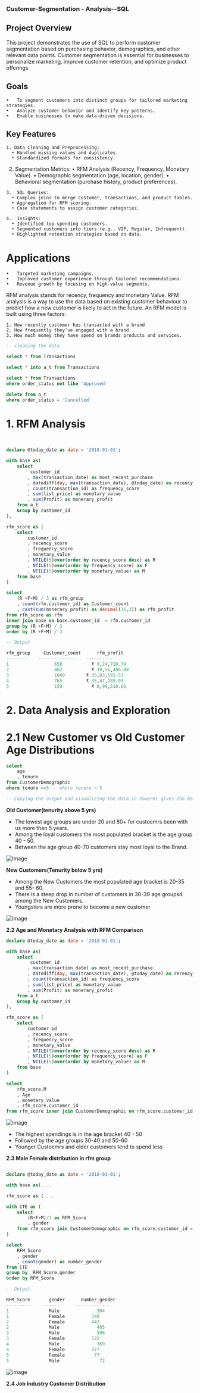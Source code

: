 ### Customer-Segmentation - Analysis--SQL

## Project Overview

This project demonstrates the use of SQL to perform customer segmentation based on purchasing behavior, demographics, and other relevant data points. Customer segmentation is essential for businesses to personalize marketing, improve customer retention, and optimize product offerings.


## Goals
	•	To segment customers into distinct groups for tailored marketing strategies.
	•	Analyze customer behavior and identify key patterns.
	•	Enable businesses to make data-driven decisions.

## Key Features
 
	1. Data Cleaning and Preprocessing:
	  • Handled missing values and duplicates.
	  •	Standardized formats for consistency.
   
  2.	Segmentation Metrics:
	  •	RFM Analysis (Recency, Frequency, Monetary Value).
	  •	Demographic segmentation (age, location, gender).
	  •	Behavioral segmentation (purchase history, product preferences).

	3.	SQL Queries:
	  •	Complex joins to merge customer, transactions, and product tables.
	  •	Aggregation for RFM scoring.
	  •	Case statements to assign customer categories.

	4.	Insights:
	  •	Identified top-spending customers.
	  •	Segmented customers into tiers (e.g., VIP, Regular, Infrequent).
	  •	Highlighted retention strategies based on data.
   

# Applications

	•	Targeted marketing campaigns.
	•	Improved customer experience through tailored recommendations.
	•	Revenue growth by focusing on high-value segments.

RFM analysis stands for recency, frequency and monetary Value. RFM analysis is a way to use the data based on existing customer behaviour to predict how a new  customer is likely to act in the future. An RFM model is built using three factors:

	1. How recently customer has transacted with a brand
	2. How frequently they've engaged with a brand.
	3. How much money they have spend on brands products and services.

```sql
-- cleaning the data 

select * from Transactions

select * into a_t from Transactions

select * from Transactions
where order_status not like 'Approved'

delete from a_t
where order_status = 'Cancelled'

```

# 1. RFM Analysis

```sql


declare @today_date as date = '2018-01-01';

with base as(
	select  
		 customer_id
		, max(transaction_date) as most_recent_purchase
		, datediff(day, max(transaction_date), @today_date) as recency_score
		, count(transaction_id) as frequency_score
		, sum(list_price) as monetary_value
		, sum(Profit) as monerary_profit
	from a_t
	Group by customer_id
),

rfm_score as (
	select 
		customer_id
		, recency_score
		, frequency_score
		, monetary_value
		, NTILE(5)over(order by recency_score desc) as R 
		, NTILE(5)over(order by frequency_score) as F
		, NTILE(5)over(order by monetary_value) as M
	from base
)

select 
	(R +F+M) / 3 as rfm_group
	, count(rfm.customer_id) as Customer_count
	, cast(sum(monerary_profit) as decimal(16,2)) as rfm_profit
from rfm_score as rfm
inner join base on base.customer_id  = rfm.customer_id
group by (R +F+M) / 3
order by (R +F+M) / 3

-- Output

rfm_group	  Customer_count	  rfm_profit
--------    --------------    ----------
1	              658	        ₹ 9,24,710.79
2	              862	        ₹ 19,56,406.08
3	              1049	      ₹ 35,03,591.53
4	              765         ₹ 35,47,285.03
5	              159	        ₹ 8,99,510.66


```

# 2. Data Analysis and Exploration

# 2.1 New Customer vs Old Customer Age Distributions

```sql
select 
	age
	, tenure
from CustomerDemographic
where tenure >=5 -- where tenure < 5

-- Copying the output and visualizing the data in PowerBI gives the below Visualisation 

```
**Old Customer(tenurity above 5 yrs)**

- The lowest age groups are under 20 and 80+ for custoemrs been with us more than 5 years.
- Among the loyal customers the most populated bracket is the age group 40 - 50.
- Between the age group 40-70 customers stay most loyal to the Brand.

![image](https://github.com/user-attachments/assets/8d5bc476-a754-4e21-bbf3-46f60fa9f1ef)


**New Customers(Tenurity below 5 yrs)**

- Among the New Customers the most populated age bracket is 20-35 and 55- 60.
- There is a steep drop in number of customers in 30-39 age groupsd among the New Customers.
- Youngsters are more prone to become a new customer 

![image](https://github.com/user-attachments/assets/8faeac47-3eb4-4a2c-933c-830754c865fb)

**2.2 Age and Monetary Analysis with RFM Comparison**

```sql
declare @today_date as date = '2018-01-01';

with base as(
	select  
		 customer_id
		, max(transaction_date) as most_recent_purchase
		, datediff(day, max(transaction_date), @today_date) as recency_score
		, count(transaction_id) as frequency_score
		, sum(list_price) as monetary_value
		, sum(Profit) as monerary_profit
	from a_t
	Group by customer_id
),

rfm_score as (
	select 
		customer_id
		, recency_score
		, frequency_score
		, monetary_value
		, NTILE(5)over(order by recency_score desc) as R 
		, NTILE(5)over(order by frequency_score) as F
		, NTILE(5)over(order by monetary_value) as M
	from base
)

select 
	rfm_score.M
	, Age
	, monetary_value
	, rfm_score.customer_id
from rfm_score inner join CustomerDemographic on rfm_score.customer_id = CustomerDemographic.customer_id


```

![image](https://github.com/user-attachments/assets/650f2298-ee72-4c71-ba72-5290731c821c)

- The highest spendings is in the age bracket 40 - 50
- Followed by the age groups 30-40 and 50-60
- Younger Custoemrs and older customers tend to spend less

**2.3 Male Female distribution in rfm group**

```sql

declare @today_date as date = '2018-01-01';

with base as(....

rfm_score as (....

with CTE as (
	select 
		(R+F+M)/3 as RFM_Score
		, gender
	from rfm_score join CustomerDemographic on rfm_score.customer_id = CustomerDemographic.customer_id
)

select 
	RFM_Score
	, gender
	, count(gender) as number_gender
from CTE
group by  RFM_Score,gender
order by RFM_Score

-- Output

RFM_Score	    gender	    number_gender
---------     ------      -------------
1	            Male	          304
1            	Female	        340
2	            Female	        443
2	            Male	          405
3	            Male	          506
3	            Female	        522
4	            Male	          369
4	            Female	        377
5	            Female	         77
5	            Male	           72

```

![image](https://github.com/user-attachments/assets/89c1c477-596a-40ba-b6ad-8ab531fd502f)


**2.4 Job Industry Customer Distribution**









